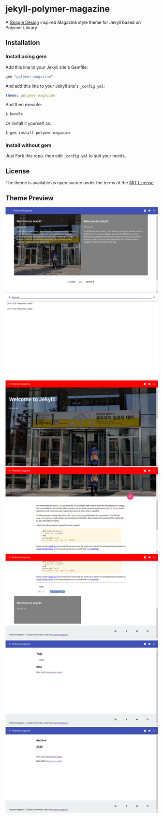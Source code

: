 # jekyll-polymer-magazine

A [Google Design](degisn.google.com) inspired Magazine style theme for Jekyll based on Polymer Library

## Installation

### Install using gem

Add this line to your Jekyll site's Gemfile:

```ruby
gem "polymer-magazine"
```

And add this line to your Jekyll site's `_config.yml`:

```yaml
theme: polymer-magazine
```

And then execute:
```bash
$ bundle
```
Or install it yourself as:
```bash
$ gem install polymer-magazine
```

### Install without gem
Just Fork this repo. then edit `_config.yml` to suit your needs.

## License

The theme is available as open source under the terms of the [MIT License](http://opensource.org/licenses/MIT).

## Theme Preview
![](preview/preview-1.png)
![](preview/preview-2.png)
![](preview/preview-3.png)
![](preview/preview-4.png)
![](preview/preview-5.png)
![](preview/preview-6.png)
![](preview/preview-7.png)
